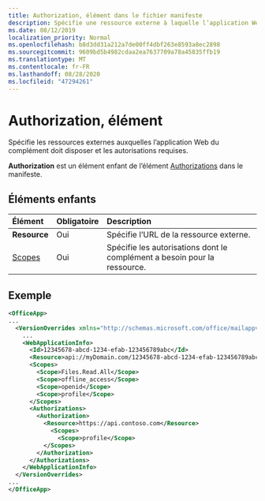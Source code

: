 ```yaml
---
title: Authorization, élément dans le fichier manifeste
description: Spécifie une ressource externe à laquelle l’application Web du complément doit disposer d’une autorisation et les autorisations requises.
ms.date: 08/12/2019
localization_priority: Normal
ms.openlocfilehash: b8d3dd31a212a7de00ff4dbf263e8593a8ec2898
ms.sourcegitcommit: 9609bd5b4982cdaa2ea7637709a78a45835ffb19
ms.translationtype: MT
ms.contentlocale: fr-FR
ms.lasthandoff: 08/28/2020
ms.locfileid: "47294261"
---
```

# <a name="authorization-element"></a>Authorization, élément

Spécifie les ressources externes auxquelles l’application Web du complément doit disposer et les autorisations requises.

**Authorization** est un élément enfant de l’élément [Authorizations](authorizations.md) dans le manifeste.

## <a name="child-elements"></a>Éléments enfants

|  Élément |  Obligatoire  |  Description  |
|:-----|:-----|:-----|
|  **Resource**  |  Oui   |  Spécifie l’URL de la ressource externe.|
|  [Scopes](scopes.md)                |  Oui  |  Spécifie les autorisations dont le complément a besoin pour la ressource.  |

## <a name="example"></a>Exemple

```xml
<OfficeApp>
...
  <VersionOverrides xmlns="http://schemas.microsoft.com/office/mailappversionoverrides" xsi:type="VersionOverridesV1_0">
    ...
    <WebApplicationInfo>
      <Id>12345678-abcd-1234-efab-123456789abc</Id>
      <Resource>api://myDomain.com/12345678-abcd-1234-efab-123456789abc</Resource>
      <Scopes>
        <Scope>Files.Read.All</Scope>
        <Scope>offline_access</Scope>
        <Scope>openid</Scope>
        <Scope>profile</Scope>
      </Scopes>
      <Authorizations>
        <Authorization>
          <Resource>https://api.contoso.com</Resource>
            <Scopes>
              <Scope>profile</Scope>
          </Scopes>
        </Authorization>
      </Authorizations>
    </WebApplicationInfo>
  </VersionOverrides>
...
</OfficeApp>
```
